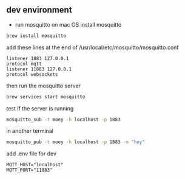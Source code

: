 ## dev environment
- run mosquitto on mac OS
install mosquitto
```bash
brew install mosquitto
```

add these lines at the end of /usr/local/etc/mosquitto/mosquitto.conf
```
listener 1883 127.0.0.1
protocol mqtt
listener 11883 127.0.0.1
protocol websockets
```

then run the mosquitto server
```bash
brew services start mosquitto
```

test if the server is running
```bash
mosquitto_sub -t moey -h localhost -p 1883
```
in another terminal
```bash
mosquitto_pub -t moey -h localhost -p 1883 -m "hey"
```

add .env file for dev
```
MQTT_HOST="localhost"
MQTT_PORT="11883"
```
